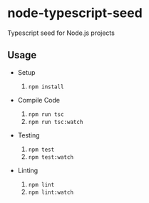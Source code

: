 # node-typescript-seed

Typescript seed for Node.js projects

## Usage

- Setup
  1. `npm install`

- Compile Code
  1. `npm run tsc`
  2. `npm run tsc:watch`

- Testing
  1. `npm test`
  2. `npm test:watch`

- Linting
  1. `npm lint`
  2. `npm lint:watch`

